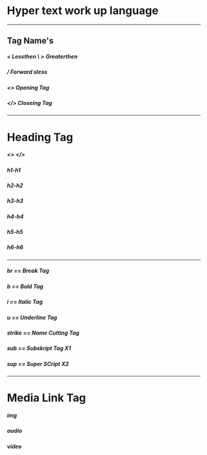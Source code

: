 <!-- Headings -->

# Hyper text work up language  

----

## Tag Name's

##### < Lessthen \ > Greaterthen

##### / Forward sless

##### <> Opening Tag

##### </> Closeing Tag

----

# Heading Tag

##### <> </>

##### h1-h1

##### h2-h2

##### h3-h3

##### h4-h4

##### h5-h5

##### h6-h6

---

##### br == Break Tag

##### b == Bold Tag

##### i == Italic Tag

##### u == Underline Tag

##### strike == Name Cutting Tag

##### sub == Subskript Tag X1

##### sup == Super SCript X2

----

# Media Link Tag

##### img

##### audio

##### video
